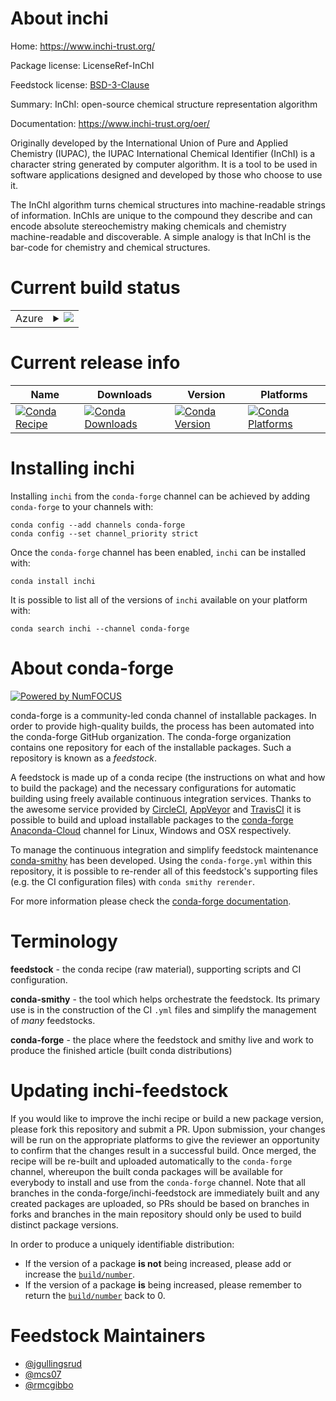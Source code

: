 About inchi
===========

Home: https://www.inchi-trust.org/

Package license: LicenseRef-InChI

Feedstock license: [BSD-3-Clause](https://github.com/conda-forge/inchi-feedstock/blob/master/LICENSE.txt)

Summary: InChI: open-source chemical structure representation algorithm

Documentation: https://www.inchi-trust.org/oer/

Originally developed by the International Union of Pure and Applied  Chemistry (IUPAC),
the IUPAC International Chemical Identifier (InChI) is a character string generated by
computer algorithm. It is a tool to be used in software applications designed and
developed by those who choose to use it.

The InChI algorithm turns chemical structures into machine-readable strings of information.
InChIs are unique to the compound they describe and can encode absolute stereochemistry
making chemicals and chemistry machine-readable and discoverable. A simple analogy is that
InChI is the bar-code for chemistry and chemical structures.


Current build status
====================


<table>
    
  <tr>
    <td>Azure</td>
    <td>
      <details>
        <summary>
          <a href="https://dev.azure.com/conda-forge/feedstock-builds/_build/latest?definitionId=6588&branchName=master">
            <img src="https://dev.azure.com/conda-forge/feedstock-builds/_apis/build/status/inchi-feedstock?branchName=master">
          </a>
        </summary>
        <table>
          <thead><tr><th>Variant</th><th>Status</th></tr></thead>
          <tbody><tr>
              <td>linux_64</td>
              <td>
                <a href="https://dev.azure.com/conda-forge/feedstock-builds/_build/latest?definitionId=6588&branchName=master">
                  <img src="https://dev.azure.com/conda-forge/feedstock-builds/_apis/build/status/inchi-feedstock?branchName=master&jobName=linux&configuration=linux_64_" alt="variant">
                </a>
              </td>
            </tr><tr>
              <td>osx_64</td>
              <td>
                <a href="https://dev.azure.com/conda-forge/feedstock-builds/_build/latest?definitionId=6588&branchName=master">
                  <img src="https://dev.azure.com/conda-forge/feedstock-builds/_apis/build/status/inchi-feedstock?branchName=master&jobName=osx&configuration=osx_64_" alt="variant">
                </a>
              </td>
            </tr><tr>
              <td>win_64</td>
              <td>
                <a href="https://dev.azure.com/conda-forge/feedstock-builds/_build/latest?definitionId=6588&branchName=master">
                  <img src="https://dev.azure.com/conda-forge/feedstock-builds/_apis/build/status/inchi-feedstock?branchName=master&jobName=win&configuration=win_64_" alt="variant">
                </a>
              </td>
            </tr>
          </tbody>
        </table>
      </details>
    </td>
  </tr>
</table>

Current release info
====================

| Name | Downloads | Version | Platforms |
| --- | --- | --- | --- |
| [![Conda Recipe](https://img.shields.io/badge/recipe-inchi-green.svg)](https://anaconda.org/conda-forge/inchi) | [![Conda Downloads](https://img.shields.io/conda/dn/conda-forge/inchi.svg)](https://anaconda.org/conda-forge/inchi) | [![Conda Version](https://img.shields.io/conda/vn/conda-forge/inchi.svg)](https://anaconda.org/conda-forge/inchi) | [![Conda Platforms](https://img.shields.io/conda/pn/conda-forge/inchi.svg)](https://anaconda.org/conda-forge/inchi) |

Installing inchi
================

Installing `inchi` from the `conda-forge` channel can be achieved by adding `conda-forge` to your channels with:

```
conda config --add channels conda-forge
conda config --set channel_priority strict
```

Once the `conda-forge` channel has been enabled, `inchi` can be installed with:

```
conda install inchi
```

It is possible to list all of the versions of `inchi` available on your platform with:

```
conda search inchi --channel conda-forge
```


About conda-forge
=================

[![Powered by
NumFOCUS](https://img.shields.io/badge/powered%20by-NumFOCUS-orange.svg?style=flat&colorA=E1523D&colorB=007D8A)](https://numfocus.org)

conda-forge is a community-led conda channel of installable packages.
In order to provide high-quality builds, the process has been automated into the
conda-forge GitHub organization. The conda-forge organization contains one repository
for each of the installable packages. Such a repository is known as a *feedstock*.

A feedstock is made up of a conda recipe (the instructions on what and how to build
the package) and the necessary configurations for automatic building using freely
available continuous integration services. Thanks to the awesome service provided by
[CircleCI](https://circleci.com/), [AppVeyor](https://www.appveyor.com/)
and [TravisCI](https://travis-ci.com/) it is possible to build and upload installable
packages to the [conda-forge](https://anaconda.org/conda-forge)
[Anaconda-Cloud](https://anaconda.org/) channel for Linux, Windows and OSX respectively.

To manage the continuous integration and simplify feedstock maintenance
[conda-smithy](https://github.com/conda-forge/conda-smithy) has been developed.
Using the ``conda-forge.yml`` within this repository, it is possible to re-render all of
this feedstock's supporting files (e.g. the CI configuration files) with ``conda smithy rerender``.

For more information please check the [conda-forge documentation](https://conda-forge.org/docs/).

Terminology
===========

**feedstock** - the conda recipe (raw material), supporting scripts and CI configuration.

**conda-smithy** - the tool which helps orchestrate the feedstock.
                   Its primary use is in the construction of the CI ``.yml`` files
                   and simplify the management of *many* feedstocks.

**conda-forge** - the place where the feedstock and smithy live and work to
                  produce the finished article (built conda distributions)


Updating inchi-feedstock
========================

If you would like to improve the inchi recipe or build a new
package version, please fork this repository and submit a PR. Upon submission,
your changes will be run on the appropriate platforms to give the reviewer an
opportunity to confirm that the changes result in a successful build. Once
merged, the recipe will be re-built and uploaded automatically to the
`conda-forge` channel, whereupon the built conda packages will be available for
everybody to install and use from the `conda-forge` channel.
Note that all branches in the conda-forge/inchi-feedstock are
immediately built and any created packages are uploaded, so PRs should be based
on branches in forks and branches in the main repository should only be used to
build distinct package versions.

In order to produce a uniquely identifiable distribution:
 * If the version of a package **is not** being increased, please add or increase
   the [``build/number``](https://docs.conda.io/projects/conda-build/en/latest/resources/define-metadata.html#build-number-and-string).
 * If the version of a package **is** being increased, please remember to return
   the [``build/number``](https://docs.conda.io/projects/conda-build/en/latest/resources/define-metadata.html#build-number-and-string)
   back to 0.

Feedstock Maintainers
=====================

* [@jgullingsrud](https://github.com/jgullingsrud/)
* [@mcs07](https://github.com/mcs07/)
* [@rmcgibbo](https://github.com/rmcgibbo/)

